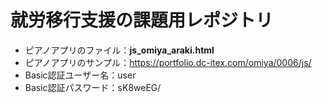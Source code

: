 # 就労移行支援の課題用レポジトリ
* ピアノアプリのファイル：**js_omiya_araki.html**
* ピアノアプリのサンプル：https://portfolio.dc-itex.com/omiya/0006/js/
* Basic認証ユーザー名：user
* Basic認証パスワード：sK8weEG/



